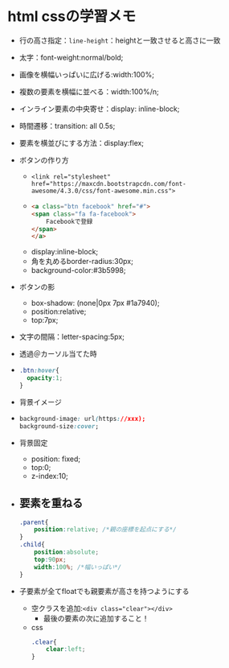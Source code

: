 # html cssの学習メモ

- 行の高さ指定：`line-height`：heightと一致させると高さに一致
- 太字：font-weight:normal/bold;
- 画像を横幅いっぱいに広げる:width:100%;
- 複数の要素を横幅に並べる：width:100%/n;
- インライン要素の中央寄せ：display: inline-block;
- 時間遷移：transition: all 0.5s;
- 要素を横並びにする方法：display:flex;
- ボタンの作り方
    - `<link rel="stylesheet" href="https://maxcdn.bootstrapcdn.com/font-awesome/4.3.0/css/font-awesome.min.css">`
    -
        ```html
        <a class="btn facebook" href="#">
        <span class="fa fa-facebook">
            Facebookで登録
        </span>
        </a>
        ```
    - display:inline-block;
    - 角を丸めるborder-radius:30px;
    - background-color:#3b5998;
- ボタンの影
    - box-shadow: (none|0px 7px #1a7940);
    - position:relative;
    - top:7px;

- 文字の間隔：letter-spacing:5px;
- 透過＠カーソル当てた時
- 
    ```css
    .btn:hover{
      opacity:1;
    }
    ```
- 背景イメージ
- 
    ```css
    background-image: url(https://xxx);
    background-size:cover;
    ```
- 背景固定
    - position: fixed;
    - top:0;
    - z-index:10;
- 要素を重ねる
    -  
    ```css
    .parent{
        position:relative; /*親の座標を起点にする*/
    }
    .child{
        position:absolute;
        top:90px;
        width:100%; /*幅いっぱい*/
    }
    ```
- 子要素が全てfloatでも親要素が高さを持つようにする
    - 空クラスを追加:`<div class="clear"></div>`
        - 最後の要素の次に追加すること！
    - css
        ```css
        .clear{
            clear:left;
        }
        ```